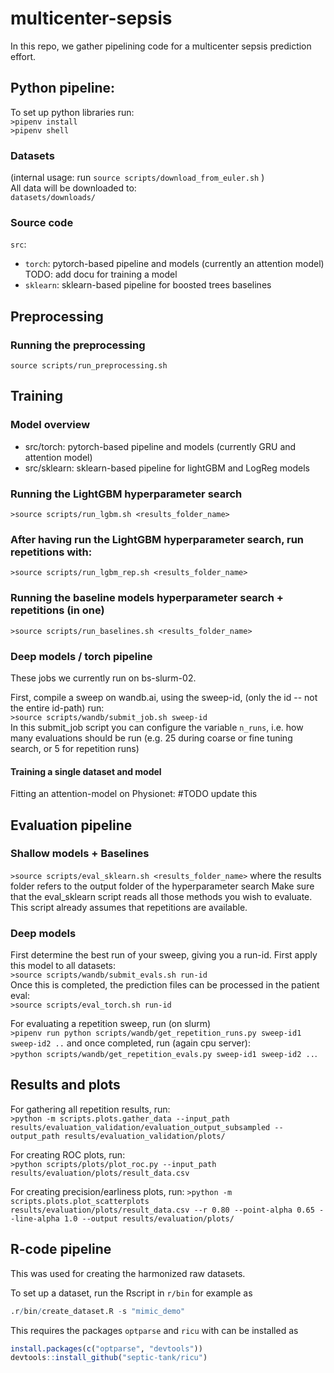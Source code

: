 # multicenter-sepsis

In this repo, we gather pipelining code for a multicenter sepsis prediction effort.

## Python pipeline:  
To set up python libraries run:  
```>pipenv install```  
```>pipenv shell```  

### Datasets   

(internal usage: run ``` source scripts/download_from_euler.sh ``` )  
All data will be downloaded to:   
```datasets/downloads/```  

### Source code

`src`:
- `torch`: pytorch-based pipeline and models (currently an attention model)  
    TODO: add docu for training a  model  
- `sklearn`: sklearn-based pipeline for boosted trees baselines

## Preprocessing  
 
### Running the preprocessing
```source scripts/run_preprocessing.sh```  

## Training  

### Model overview   
- src/torch: pytorch-based pipeline and models (currently GRU and attention model)  
- src/sklearn: sklearn-based pipeline for lightGBM and LogReg models 

### Running the LightGBM hyperparameter search      
 ```>source scripts/run_lgbm.sh <results_folder_name>```   

### After having run the LightGBM hyperparameter search, run repetitions with:        
 ```>source scripts/run_lgbm_rep.sh <results_folder_name>```   

### Running the baseline models hyperparameter search + repetitions (in one)   
 ```>source scripts/run_baselines.sh <results_folder_name>```   

### Deep models / torch pipeline
These jobs we currently run on bs-slurm-02.

First, compile a sweep on wandb.ai, using the sweep-id, (only the id -- not the entire id-path) run:  
 ```>source scripts/wandb/submit_job.sh sweep-id```  
In this submit_job script you can configure the variable `n_runs`, i.e. how many evaluations should be run (e.g. 25 during coarse or fine tuning search,
or 5 for repetition runs)

#### Training a single dataset and model
Fitting an attention-model on Physionet: #TODO update this

## Evaluation pipeline  

### Shallow models + Baselines  

```>source scripts/eval_sklearn.sh <results_folder_name>``` where the results folder refers to the output folder of the hyperparameter search
Make sure that the eval_sklearn script reads all those methods you wish to evaluate. This script already assumes that repetitions are available.  

### Deep models  

First determine the best run of your sweep, giving you a run-id.
First apply this model to all datasets:  
```>source scripts/wandb/submit_evals.sh run-id```   
Once this is completed, the prediction files can be processed in the patient eval:  
```>source scripts/eval_torch.sh run-id```  

For evaluating a repetition sweep, run (on slurm)   
```>pipenv run python scripts/wandb/get_repetition_runs.py sweep-id1 sweep-id2 ..``` and once completed, run (again cpu server):    
```>python scripts/wandb/get_repetition_evals.py sweep-id1 sweep-id2 ..```.  

## Results and plots

For gathering all repetition results, run:  
```>python -m scripts.plots.gather_data --input_path results/evaluation_validation/evaluation_output_subsampled --output_path results/evaluation_validation/plots/ ```  

For creating ROC plots, run:  
```>python scripts/plots/plot_roc.py --input_path results/evaluation/plots/result_data.csv```  

For creating precision/earliness plots, run:
```>python -m scripts.plots.plot_scatterplots results/evaluation/plots/result_data.csv --r 0.80 --point-alpha 0.65 --line-alpha 1.0 --output results/evaluation/plots/```  

## R-code pipeline
This was used for creating the harmonized raw datasets.

To set up a dataset, run the Rscript in `r/bin` for example as

```r
.r/bin/create_dataset.R -s "mimic_demo"
```

This requires the packages `optparse` and `ricu` with can be installed as

```r
install.packages(c("optparse", "devtools"))
devtools::install_github("septic-tank/ricu")
```

